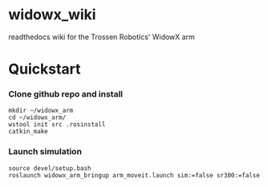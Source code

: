 # widowx_wiki
readthedocs wiki for the Trossen Robotics' WidowX arm

# Quickstart

### Clone github repo and install
```
mkdir ~/widowx_arm
cd ~/widowx_arm/
wstool init src .rosinstall
catkin_make
```

### Launch simulation
```
source devel/setup.bash
roslaunch widowx_arm_bringup arm_moveit.launch sim:=false sr300:=false
```

